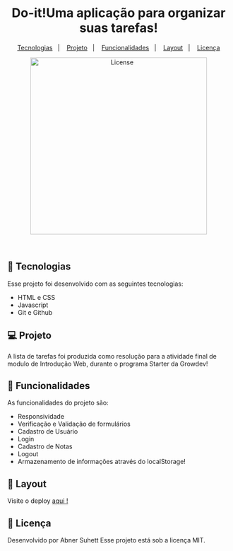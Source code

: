 <h1 align="center"><b>Do-it!</b>Uma aplicação para organizar suas tarefas!</h1>

<p align="center">
  <a href="#-tecnologias">Tecnologias</a>&nbsp;&nbsp;&nbsp;|&nbsp;&nbsp;&nbsp;
  <a href="#-projeto">Projeto</a>&nbsp;&nbsp;&nbsp;|&nbsp;&nbsp;&nbsp;
   <a href="#-funcionalidades">Funcionalidades</a>&nbsp;&nbsp;&nbsp;|&nbsp;&nbsp;&nbsp;
  <a href="#-layout">Layout</a>&nbsp;&nbsp;&nbsp;|&nbsp;&nbsp;&nbsp;
  <a href="#memo-licença">Licença</a>
</p>

<p align="center">
  <img alt="License" height='400px' src="assets/img/readme.gif">
</p>

<br>

## 🚀 Tecnologias

Esse projeto foi desenvolvido com as seguintes tecnologias:

- HTML e CSS
- Javascript
- Git e Github

## 💻 Projeto

A lista de tarefas foi produzida como resolução para a atividade final de modulo de Introdução Web, durante o programa Starter da Growdev!

## 🚀 Funcionalidades

As funcionalidades do projeto são:

- Responsividade
- Verificação e Validação de formulários
- Cadastro de Usuário
- Login
- Cadastro de Notas
- Logout
- Armazenamento de informações através do localStorage!

## 🔖 Layout

Visite o deploy <a href="https://abnersuhettdev.github.io/criador-de-notas-/"> aqui !</a>

## 📝 Licença

Desenvolvido por Abner Suhett
Esse projeto está sob a licença MIT.
